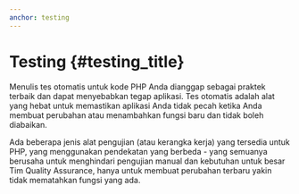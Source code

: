 ```yaml
---
anchor: testing
---
```


# Testing {#testing_title}

Menulis tes otomatis untuk kode PHP Anda dianggap sebagai praktek terbaik dan dapat menyebabkan tegap
aplikasi. Tes otomatis adalah alat yang hebat untuk memastikan aplikasi Anda
tidak pecah ketika Anda membuat perubahan atau menambahkan fungsi baru dan tidak boleh diabaikan.

Ada beberapa jenis alat pengujian (atau kerangka kerja) yang tersedia untuk PHP, yang menggunakan
pendekatan yang berbeda - yang semuanya berusaha untuk menghindari pengujian manual dan kebutuhan untuk besar
Tim Quality Assurance, hanya untuk membuat perubahan terbaru yakin tidak mematahkan fungsi yang ada.
